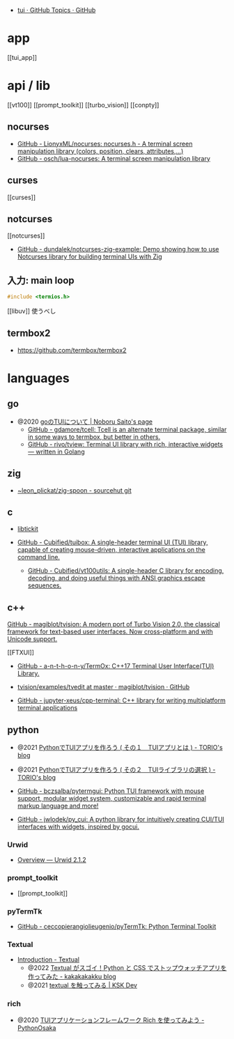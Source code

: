 - [tui · GitHub Topics · GitHub](https://github.com/topics/tui?l=c%2B%2B)

# app

[[tui_app]]

# api / lib

[[vt100]]
[[prompt_toolkit]]
[[turbo_vision]]
[[conpty]]

## nocurses

- [GitHub - LionyxML/nocurses: nocurses.h - A terminal screen manipulation library (colors, position, clears, attributes,...)](https://github.com/LionyxML/nocurses)
- [GitHub - osch/lua-nocurses: A terminal screen manipulation library](https://github.com/osch/lua-nocurses)

## curses

[[curses]]

## notcurses

[[notcurses]]

- [GitHub - dundalek/notcurses-zig-example: Demo showing how to use Notcurses library for building terminal UIs with Zig](https://github.com/dundalek/notcurses-zig-example)

## 入力: main loop

```c++
#include <termios.h>
```

[[libuv]] 使うべし

## termbox2

- https://github.com/termbox/termbox2

# languages

## go

- @2020 [goのTUIについて | Noboru Saito's page](https://noborus.github.io/blog/go_tui/)
  - [GitHub - gdamore/tcell: Tcell is an alternate terminal package, similar in some ways to termbox, but better in others.](https://github.com/gdamore/tcell)
  - [GitHub - rivo/tview: Terminal UI library with rich, interactive widgets — written in Golang](https://github.com/rivo/tview)

## zig

- [~leon_plickat/zig-spoon - sourcehut git](https://git.sr.ht/~leon_plickat/zig-spoon)

## c

- [libtickit](http://www.leonerd.org.uk/code/libtickit/)

- [GitHub - Cubified/tuibox: A single-header terminal UI (TUI) library, capable of creating mouse-driven, interactive applications on the command line.](https://github.com/Cubified/tuibox)
  - [GitHub - Cubified/vt100utils: A single-header C library for encoding, decoding, and doing useful things with ANSI graphics escape sequences.](https://github.com/Cubified/vt100utils)

## c++

[GitHub - magiblot/tvision: A modern port of Turbo Vision 2.0, the classical framework for text-based user interfaces. Now cross-platform and with Unicode support.](https://github.com/magiblot/tvision)

[[FTXUI]]

- [GitHub - a-n-t-h-o-n-y/TermOx: C++17 Terminal User Interface(TUI) Library.](https://github.com/a-n-t-h-o-n-y/TermOx)
- [tvision/examples/tvedit at master · magiblot/tvision · GitHub](https://github.com/magiblot/tvision/tree/master/examples/tvedit)

- [GitHub - jupyter-xeus/cpp-terminal: C++ library for writing multiplatform terminal applications](https://github.com/jupyter-xeus/cpp-terminal)

## python

- @2021 [PythonでTUIアプリを作ろう ( その１　TUIアプリとは ) - TORIO's blog](https://rsn604.github.io/it/python%E3%81%A7tui%E3%82%A2%E3%83%97%E3%83%AA%E3%82%92%E4%BD%9C%E3%82%8D%E3%81%86%E3%81%9D%E3%81%AE%EF%BC%91-tui%E3%82%A2%E3%83%97%E3%83%AA%E3%81%A8%E3%81%AF/)
- @2021 [PythonでTUIアプリを作ろう ( その２　TUIライブラリの選択 ) - TORIO's blog](https://rsn604.github.io/it/python%E3%81%A7tui%E3%82%A2%E3%83%97%E3%83%AA%E3%82%92%E4%BD%9C%E3%82%8D%E3%81%86%E3%81%9D%E3%81%AE%EF%BC%92-tui%E3%83%A9%E3%82%A4%E3%83%96%E3%83%A9%E3%83%AA%E3%81%AE%E9%81%B8%E6%8A%9E/)

- [GitHub - bczsalba/pytermgui: Python TUI framework with mouse support, modular widget system, customizable and rapid terminal markup language and more!](https://github.com/bczsalba/pytermgui)
- [GitHub - jwlodek/py_cui: A python library for intuitively creating CUI/TUI interfaces with widgets, inspired by gocui.](https://github.com/jwlodek/py_cui)

### Urwid

- [Overview — Urwid 2.1.2](https://urwid.org/)

### prompt_toolkit

- [[prompt_toolkit]]

### pyTermTk

- [GitHub - ceccopierangiolieugenio/pyTermTk: Python Terminal Toolkit](https://github.com/ceccopierangiolieugenio/pyTermTk)

### Textual

- [Introduction - Textual](https://textual.textualize.io/)
  - @2022 [Textual がスゴイ！Python と CSS でストップウォッチアプリを作ってみた - kakakakakku blog](https://kakakakakku.hatenablog.com/entry/2022/12/01/094625)
  - @2021 [textual を触ってみる | KSK Dev](https://site.ksk.dev/try-textual/)

### rich

- @2020 [TUIアプリケーションフレームワーク Rich を使ってみよう - PythonOsaka](https://scrapbox.io/PythonOsaka/TUI%E3%82%A2%E3%83%97%E3%83%AA%E3%82%B1%E3%83%BC%E3%82%B7%E3%83%A7%E3%83%B3%E3%83%95%E3%83%AC%E3%83%BC%E3%83%A0%E3%83%AF%E3%83%BC%E3%82%AF_Rich_%E3%82%92%E4%BD%BF%E3%81%A3%E3%81%A6%E3%81%BF%E3%82%88%E3%81%86)
